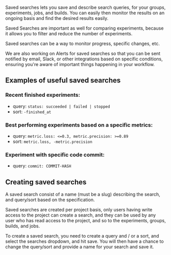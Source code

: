 Saved searches lets you save and describe search queries, for your groups, experiments, jobs, and builds. 
You can easily then monitor the results on an ongoing basis and find the desired results easily.
 
Saved Searches are important as well for comparing experiments, because it allows you to filter and reduce the number of experiments. 

Saved searches can be a way to monitor progress, specific changes, etc. 

We are also working on Alerts for saved searches so that you can be sent notified by email, Slack, or other integrations based on specific conditions,
ensuring you're aware of important things happening in your workflow.


## Examples of useful saved searches

### Recent finished experiments:

 * query: `status: succeeded | failed | stopped`
 * sort: `-finished_at`
 
### Best performing experiments based on a specific metrics:

 * query: `metric.loss: <=0.3, metric.precision: >=0.89`
 * sort: `metric.loss, -metric.precision`
 
### Experiment with specific code commit:

 * query: `commit: COMMIT-HASH`


## Creating saved searches

A saved search consist of a name (must be a slug) describing the search, and query/sort based on the specification.

Saved searches are created per project basis, only users having write access to the project can create a search, 
and they can be used by any user who has read access to the project, and so to the experiments, groups, builds, and jobs.  

To create a saved search, you need to create a query and / or a sort, and select the searches dropdown, 
and hit save. You will then have a chance to change the query/sort and provide a name for your search and save it.
